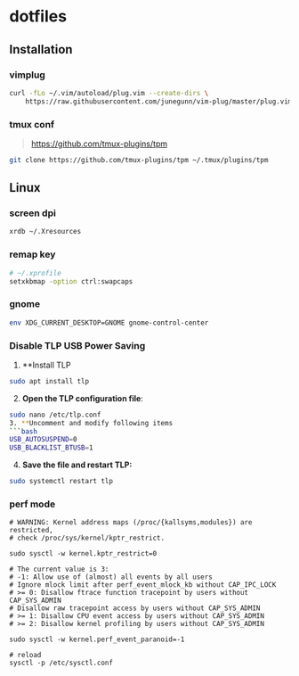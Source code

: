 # dotfiles
## Installation

### vimplug
```sh
curl -fLo ~/.vim/autoload/plug.vim --create-dirs \
    https://raw.githubusercontent.com/junegunn/vim-plug/master/plug.vim
```
### tmux conf
> https://github.com/tmux-plugins/tpm
```sh
git clone https://github.com/tmux-plugins/tpm ~/.tmux/plugins/tpm
```

## Linux
### screen dpi
```sh
xrdb ~/.Xresources
```
### remap key
```sh
# ~/.xprofile
setxkbmap -option ctrl:swapcaps
```

### gnome
```sh
env XDG_CURRENT_DESKTOP=GNOME gnome-control-center
```

### Disable TLP USB Power Saving
1. **Install TLP
```bash
sudo apt install tlp
```
2. **Open the TLP configuration file**:
```bash
sudo nano /etc/tlp.conf
3. **Uncomment and modify following items
```bash
USB_AUTOSUSPEND=0
USB_BLACKLIST_BTUSB=1
```
4. **Save the file and restart TLP:**
```bash
sudo systemctl restart tlp
```

### perf mode
```
# WARNING: Kernel address maps (/proc/{kallsyms,modules}) are restricted,
# check /proc/sys/kernel/kptr_restrict.

sudo sysctl -w kernel.kptr_restrict=0

# The current value is 3:
# -1: Allow use of (almost) all events by all users
# Ignore mlock limit after perf_event_mlock_kb without CAP_IPC_LOCK
# >= 0: Disallow ftrace function tracepoint by users without CAP_SYS_ADMIN
# Disallow raw tracepoint access by users without CAP_SYS_ADMIN
# >= 1: Disallow CPU event access by users without CAP_SYS_ADMIN
# >= 2: Disallow kernel profiling by users without CAP_SYS_ADMIN

sudo sysctl -w kernel.perf_event_paranoid=-1

# reload
sysctl -p /etc/sysctl.conf
```
